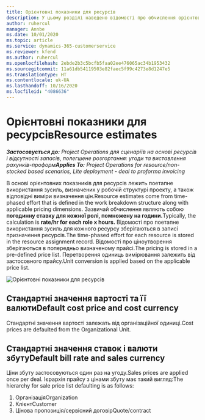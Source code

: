 ```yaml
---
title: Орієнтовні показники для ресурсів
description: У цьому розділі наведено відомості про обчислення орієнтовних показників для ресурсів у Project Operations.
author: ruhercul
manager: Annbe
ms.date: 10/01/2020
ms.topic: article
ms.service: dynamics-365-customerservice
ms.reviewer: kfend
ms.author: ruhercul
ms.openlocfilehash: 2ebde2b3c5bcfb5faa02ee476065ac34b1953432
ms.sourcegitcommit: 11a61db54119503e82faec5f99c4273e8d1247e5
ms.translationtype: HT
ms.contentlocale: uk-UA
ms.lasthandoff: 10/16/2020
ms.locfileid: "4086636"
---
```

# <a name="resource-estimates"></a><span data-ttu-id="ca463-103">Орієнтовні показники для ресурсів</span><span class="sxs-lookup"><span data-stu-id="ca463-103">Resource estimates</span></span>

<span data-ttu-id="ca463-104">_**Застосовується до:** Project Operations для сценаріїв на основі ресурсів і відсутності запасів, полегшене розгортання: угоди та виставлення рахунків-проформ_</span><span class="sxs-lookup"><span data-stu-id="ca463-104">_**Applies To:** Project Operations for resource/non-stocked based scenarios, Lite deployment - deal to proforma invoicing_</span></span>

<span data-ttu-id="ca463-105">В основі орієнтовних показників для ресурсів лежить поетапне використання зусиль, визначених у робочій структурі проекту, а також відповідні виміри визначення цін.</span><span class="sxs-lookup"><span data-stu-id="ca463-105">Resource estimates come from time-phased effort that is defined in the work breakdown structure along with applicable pricing dimensions.</span></span> <span data-ttu-id="ca463-106">Зазвичай обчислення являють собою **погодинну ставку для кожної ролі, помножену на години.**</span><span class="sxs-lookup"><span data-stu-id="ca463-106">Typically, the calculation is **rate/hr for each role x hours.**</span></span> <span data-ttu-id="ca463-107">Відомості про поетапне використання зусиль для кожного ресурсу зберігаються в записі призначення ресурсів.</span><span class="sxs-lookup"><span data-stu-id="ca463-107">The time-phased effort for each resource is stored in the resource assignment record.</span></span> <span data-ttu-id="ca463-108">Відомості про ціноутворення зберігаються в попередньо визначеному прайсі.</span><span class="sxs-lookup"><span data-stu-id="ca463-108">The pricing is stored in a pre-defined price list.</span></span> <span data-ttu-id="ca463-109">Перетворення одиниць вимірювання залежить від застосовного прайсу.</span><span class="sxs-lookup"><span data-stu-id="ca463-109">Unit conversion is applied based on the applicable price list.</span></span>

![Орієнтовні показники для ресурсів](./media/navigation12.png)

## <a name="default-cost-price-and-cost-currency"></a><span data-ttu-id="ca463-111">Стандартні значення вартості та її валюти</span><span class="sxs-lookup"><span data-stu-id="ca463-111">Default cost price and cost currency</span></span>

<span data-ttu-id="ca463-112">Стандартні значення вартості залежать від організаційної одиниці.</span><span class="sxs-lookup"><span data-stu-id="ca463-112">Cost prices are defaulted from the Organizational Unit.</span></span>

## <a name="default-bill-rate-and-sales-currency"></a><span data-ttu-id="ca463-113">Стандартні значення ставок і валюти збуту</span><span class="sxs-lookup"><span data-stu-id="ca463-113">Default bill rate and sales currency</span></span>

<span data-ttu-id="ca463-114">Ціни збуту застосовуються один раз на угоду.</span><span class="sxs-lookup"><span data-stu-id="ca463-114">Sales prices are applied once per deal.</span></span> <span data-ttu-id="ca463-115">Ієрархія прайсу з цінами збуту має такий вигляд:</span><span class="sxs-lookup"><span data-stu-id="ca463-115">The hierarchy for sale price list defaulting is as follows:</span></span>

1. <span data-ttu-id="ca463-116">Організація</span><span class="sxs-lookup"><span data-stu-id="ca463-116">Organization</span></span>
2. <span data-ttu-id="ca463-117">Клієнт</span><span class="sxs-lookup"><span data-stu-id="ca463-117">Customer</span></span>
3. <span data-ttu-id="ca463-118">Цінова пропозиція/сервісний договір</span><span class="sxs-lookup"><span data-stu-id="ca463-118">Quote/contract</span></span>
